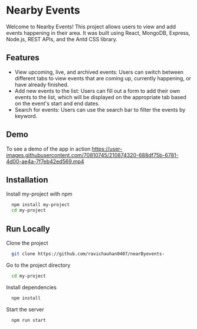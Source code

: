 
# Nearby Events

Welcome to Nearby Events! This project allows users to view and add events happening in their area. It was built using React, MongoDB, Express, Node.js, REST APIs, and the Antd CSS library.


## Features

- View upcoming, live, and archived events: Users can switch between different tabs to view events that are coming up, currently happening, or have already finished.
- Add new events to the list: Users can fill out a form to add their own events to the list, which will be displayed on the appropriate tab based on the event's start and end dates.
- Search for events: Users can use the search bar to filter the events by keyword.





## Demo

To see a demo of the app in action
https://user-images.githubusercontent.com/70810745/210874320-688df75b-6781-4d00-ae4a-7f7eb42ed569.mp4



## Installation

Install my-project with npm

```bash
  npm install my-project
  cd my-project
```
    
## Run Locally

Clone the project

```bash
  git clone https://github.com/ravichauhan0407/nearByevents-
```

Go to the project directory

```bash
  cd my-project
```

Install dependencies

```bash
  npm install
```

Start the server

```bash
  npm run start
```

